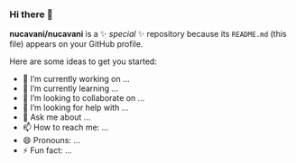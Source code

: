 ### Hi there 👋


**nucavani/nucavani** is a ✨ _special_ ✨ repository because its `README.md` (this file) appears on your GitHub profile.

Here are some ideas to get you started:

- 🔭 I’m currently working on ...
- 🌱 I’m currently learning ...
- 👯 I’m looking to collaborate on ...
- 🤔 I’m looking for help with ...
- 💬 Ask me about ...
- 📫 How to reach me: ...
- 😄 Pronouns: ...
- ⚡ Fun fact: ...

<!--[![Anurag's GitHub stats](https://github-readme-stats.vercel.app/api?username=nafeeur)](https://github.com/anuraghazra/github-readme-stats)
